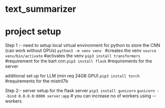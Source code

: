 # text_summarizer

# project setup

Step 1 :- need to setup local virtual environment for python to store the CNN (can work without GPUs)
`python3 -m venv venv ` #creates the venv
`source venv/bin/activate` #activates the venv
`pip3 install transformers` #requirement for the bart cnn
`pip3 install flask` #requirements for the server

additional set up for LLM (min req 24GB GPU)
`pip3 install torch` #requirements for the mistril7b

Step 2:-
server setup for the flask server
`pip3 install gunicorn`
`gunicorn --bind 0.0.0.0:8000 server:app` # you can increase no of workers using --workers
